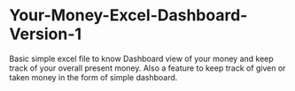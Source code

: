 # Your-Money-Excel-Dashboard-Version-1
Basic simple excel file to know Dashboard view of your money and keep track of your overall present money. Also a feature to keep track of given or taken money in the form of simple dashboard.
